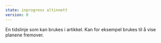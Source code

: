 ```yaml
---
state: inprogress altinnett
version: 0
---
```

En tidslinje som kan brukes i artikkel. Kan for eksempel brukes til å vise planene fremover.

